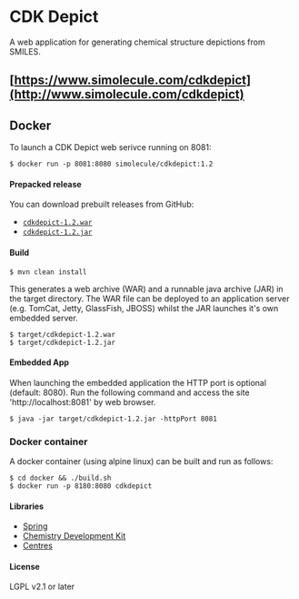 # CDK Depict

A web application for generating chemical structure depictions from SMILES.

## [https://www.simolecule.com/cdkdepict](http://www.simolecule.com/cdkdepict)

## Docker

To launch a CDK Depict web serivce running on 8081:

```
$ docker run -p 8081:8080 simolecule/cdkdepict:1.2
```

#### Prepacked release

You can download prebuilt releases from GitHub:
 
 * [`cdkdepict-1.2.war`](https://github.com/cdk/depict/releases/download/1.2/cdkdepict-1.2.war)
 * [`cdkdepict-1.2.jar`](https://github.com/cdk/depict/releases/download/1.2/cdkdepict-1.2.jar)

#### Build

```
$ mvn clean install
```

This generates a web archive (WAR) and a runnable java archive (JAR) in the
target directory. The WAR file can be deployed to an application server (e.g. 
TomCat, Jetty, GlassFish, JBOSS) whilst the JAR launches it's own embedded server.

```
$ target/cdkdepict-1.2.war
$ target/cdkdepict-1.2.jar
```

#### Embedded App

When launching the embedded application the HTTP port is optional (default: 8080). 
Run the following command and access the site 'http://localhost:8081' by web
browser.

```
$ java -jar target/cdkdepict-1.2.jar -httpPort 8081
```

### Docker container

A docker container (using alpine linux) can be built and run as follows:

```
$ cd docker && ./build.sh
$ docker run -p 8180:8080 cdkdepict
```

#### Libraries

 * [Spring](http://spring.io/)
 * [Chemistry Development Kit](http://github.com/cdk/cdk)
 * [Centres](http://github.com/simolecule/cdkdepict)

#### License

LGPL v2.1 or later
